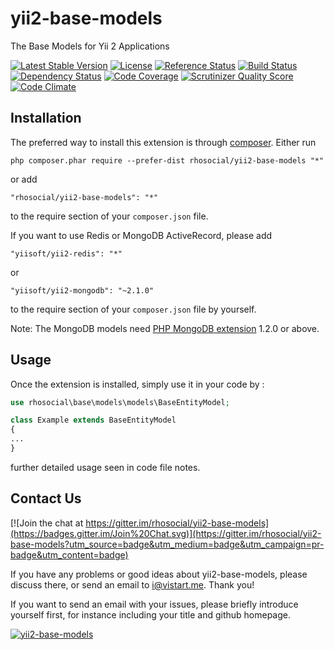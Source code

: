 yii2-base-models
================
The Base Models for Yii 2 Applications

[![Latest Stable Version](https://poser.pugx.org/rhosocial/yii2-base-models/v/stable.png)](https://packagist.org/packages/rhosocial/yii2-base-models)
[![License](https://poser.pugx.org/rhosocial/yii2-base-models/license)](https://packagist.org/packages/rhosocial/yii2-base-models)
[![Reference Status](https://www.versioneye.com/php/rhosocial:yii2-base-models/reference_badge.svg)](https://www.versioneye.com/php/rhosocial:yii2-base-models/references)
[![Build Status](https://img.shields.io/travis/rhosocial/yii2-base-models.svg)](http://travis-ci.org/rhosocial/yii2-base-models)
[![Dependency Status](https://www.versioneye.com/php/rhosocial:yii2-base-models/dev-master/badge.png)](https://www.versioneye.com/php/rhosocial:yii2-base-models/dev-master)
[![Code Coverage](https://scrutinizer-ci.com/g/rhosocial/yii2-base-models/badges/coverage.png)](https://scrutinizer-ci.com/g/rhosocial/yii2-base-models/)
[![Scrutinizer Quality Score](https://scrutinizer-ci.com/g/rhosocial/yii2-base-models/badges/quality-score.png)](https://scrutinizer-ci.com/g/rhosocial/yii2-base-models/)
[![Code Climate](https://img.shields.io/codeclimate/github/rhosocial/yii2-base-models.svg)](https://codeclimate.com/github/rhosocial/yii2-base-models)

Installation
------------

The preferred way to install this extension is through [composer](http://getcomposer.org/download/).
Either run

```
php composer.phar require --prefer-dist rhosocial/yii2-base-models "*"
```

or add

```
"rhosocial/yii2-base-models": "*"
```

to the require section of your `composer.json` file.

If you want to use Redis or MongoDB ActiveRecord, please add
```
"yiisoft/yii2-redis": "*"
```
or
```
"yiisoft/yii2-mongodb": "~2.1.0"
```
to the require section of your `composer.json` file by yourself.

Note: The MongoDB models need [PHP MongoDB extension](https://pecl.php.net/package/mongodb) 1.2.0 or above.

Usage
-----

Once the extension is installed, simply use it in your code by  :

```php
use rhosocial\base\models\models\BaseEntityModel;

class Example extends BaseEntityModel
{
...
}
```

further detailed usage seen in code file notes.

Contact Us
----------

[![Join the chat at https://gitter.im/rhosocial/yii2-base-models](https://badges.gitter.im/Join%20Chat.svg)](https://gitter.im/rhosocial/yii2-base-models?utm_source=badge&utm_medium=badge&utm_campaign=pr-badge&utm_content=badge)

If you have any problems or good ideas about yii2-base-models, please discuss there, or send an email to i@vistart.me. Thank you!

If you want to send an email with your issues, please briefly introduce yourself first, for instance including your title and github homepage.

[![yii2-base-models](https://img.shields.io/badge/Powered_by-rhosocial-green.svg?style=flat)](https://dev.rho.social/products/yii2-base-models)